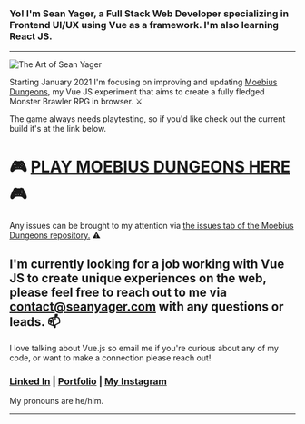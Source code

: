 ### Yo! I'm Sean Yager, a Full Stack Web Developer specializing in Frontend UI/UX using Vue as a framework. I'm also learning React JS.

---

![The Art of Sean Yager](index.png) 

Starting January 2021 I'm focusing on improving and updating [Moebius Dungeons](https://moebiusdungeons.com/), my Vue JS experiment that aims to create a fully fledged Monster Brawler RPG in browser. :crossed_swords:

<!-- ![Moebius Dungeons](moduncard.png) -->

 The game always needs playtesting, so if you'd like check out the current build it's at the link below.

# :video_game: [PLAY MOEBIUS DUNGEONS HERE](https://moebiusdungeons.com/) :video_game:

Any issues can be brought to my attention via [the issues tab of the Moebius Dungeons repository.](https://github.com/MisuseofMana/moebiusDungeons) :warning:

## I'm currently looking for a job working with Vue JS to create unique experiences on the web, please feel free to reach out to me via contact@seanyager.com with any questions or leads. :mailbox:

I love talking about Vue.js so email me if you're curious about any of my code, or want to make a connection please reach out!

### [Linked In](https://www.linkedin.com/in/seanyager/) | [Portfolio](https://www.seanyager.com/) | [My Instagram](https://www.instagram.com/misuseofmana/)  

My pronouns are he/him.

---

<!--
**MisuseofMana/MisuseofMana** is a ✨ _special_ ✨ repository because its `README.md` (this file) appears on your GitHub profile.

Here are some ideas to get you started:

- 🔭 I’m currently working on ...
- 🌱 I’m currently learning ...
- 👯 I’m looking to collaborate on ...
- 🤔 I’m looking for help with ...
- 💬 Ask me about ...
- 📫 How to reach me: ...
- 😄 Pronouns: ...
- ⚡ Fun fact: ...
-->
